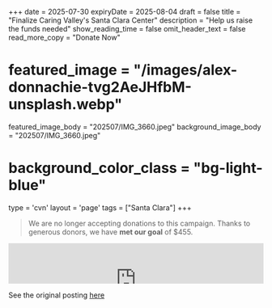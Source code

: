 +++
date = 2025-07-30
expiryDate = 2025-08-04
draft = false
title = "Finalize Caring Valley's Santa Clara Center"
description = "Help us raise the funds needed"
show_reading_time = false
omit_header_text = false
read_more_copy = "Donate Now"

# featured_image = "/images/alex-donnachie-tvg2AeJHfbM-unsplash.webp"
featured_image_body = "202507/IMG_3660.jpeg"
background_image_body = "202507/IMG_3660.jpeg"
# background_color_class = "bg-light-blue"

type = 'cvn'
layout = 'page'
tags = ["Santa Clara"]
+++
<script src="https://zeffy-scripts.s3.ca-central-1.amazonaws.com/embed-form-script.min.js"></script>

> We are no longer accepting donations to this campaign. Thanks to generous donors, we have **met our goal** of $455.
<div style="position:relative;overflow:hidden;width:100%;padding-top:80px;"><iframe title='Donation form powered by Zeffy' style='position: absolute; border: 0; top:0;left:0;bottom:0;right:0;width:100%' src='https://www.zeffy.com/embed/thermometer/help-cvn-meet-moving-expenses'  allowTransparency="true"></iframe></div>

See the original posting <a href="/donors/Finalize Caring Valley's Santa Clara Center/">here</a>

<!--more-->
<script src="https://cdn.jsdelivr.net/npm/canvas-confetti@1"></script>
<script>
  // do this for 6 seconds
  var duration = 6 * 1000;
  var end = Date.now() + duration;
  (function launchFireworks() {
    // launch a few confetti from the left edge
    confetti({
      particleCount: 6,
      angle: 60,
      spread: 55,
      origin: { x: 0 }
    });
    // and launch a few from the right edge
    confetti({
      particleCount: 6,
      angle: 120,
      spread: 55,
      origin: { x: 1 }
    });
    // keep going until we are out of time
    if (Date.now() < end) {
      requestAnimationFrame(launchFireworks);
    }
  })();
</script>